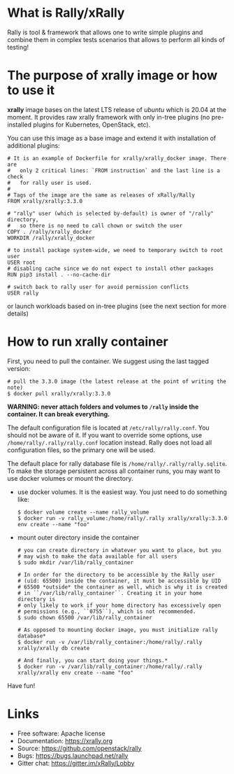 # What is Rally/xRally

Rally is tool & framework that allows one to write simple plugins and combine
them in complex tests scenarios that allows to perform all kinds of testing!

# The purpose of xrally image or how to use it

**xrally** image bases on the latest LTS release of *ubuntu* which is 20.04 at
the moment. It provides raw xrally framework with only in-tree plugins (no
pre-installed plugins for Kubernetes, OpenStack, etc).

You can use this image as a base image and extend it with installation of
additional plugins:

    # It is an example of Dockerfile for xrally/xrally_docker image. There are
    #   only 2 critical lines: `FROM instruction` and the last line is a check
    #   for rally user is used.
    #
    # Tags of the image are the same as releases of xRally/Rally
    FROM xrally/xrally:3.3.0
    
    # "rally" user (which is selected by-default) is owner of "/rally" directory,
    #   so there is no need to call chown or switch the user
    COPY . /rally/xrally_docker
    WORKDIR /rally/xrally_docker
    
    # to install package system-wide, we need to temporary switch to root user
    USER root
    # disabling cache since we do not expect to install other packages
    RUN pip3 install . --no-cache-dir
    
    # switch back to rally user for avoid permission conflicts
    USER rally

or launch workloads based on in-tree plugins (see the next section for more
details)

# How to run xrally container

First, you need to pull the container. We suggest using the last tagged 
version:

    # pull the 3.3.0 image (the latest release at the point of writing the note)
    $ docker pull xrally/xrally:3.3.0

**WARNING: never attach folders and volumes to `/rally` inside the container. It can break everything.**

The default configuration file is located at `/etc/rally/rally.conf`. You
should not be aware of it. If you want to override some options, use
`/home/rally/.rally/rally.conf` location instead. Rally does not load all
configuration files, so the primary one will be used.

The default place for rally database file is `/home/rally/.rally/rally.sqlite`.
To make the storage persistent across all container runs, you may want to use
docker volumes or mount the directory.

* use docker volumes. It is the easiest way. You just need to do something like:

      $ docker volume create --name rally_volume
      $ docker run -v rally_volume:/home/rally/.rally xrally/xrally:3.3.0 env create --name "foo"


* mount outer directory inside the container

      # you can create directory in whatever you want to place, but you
      # may wish to make the data available for all users
      $ sudo mkdir /var/lib/rally_container
      
      # In order for the directory to be accessible by the Rally user
      # (uid: 65500) inside the container, it must be accessible by UID
      # 65500 *outside* the container as well, which is why it is created
      # in ``/var/lib/rally_container``. Creating it in your home directory is
      # only likely to work if your home directory has excessively open
      # permissions (e.g., ``0755``), which is not recommended.
      $ sudo chown 65500 /var/lib/rally_container

      # As opposed to mounting docker image, you must initialize rally database*
      $ docker run -v /var/lib/rally_container:/home/rally/.rally xrally/xrally db create

      # And finally, you can start doing your things.*
      $ docker run -v /var/lib/rally_container:/home/rally/.rally xrally/xrally env create --name "foo"

Have fun!

# Links

* Free software: Apache license
* Documentation: https://xrally.org
* Source: https://github.com/openstack/rally
* Bugs: https://bugs.launchpad.net/rally
* Gitter chat: https://gitter.im/xRally/Lobby
